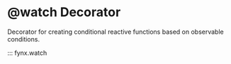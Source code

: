 # @watch Decorator

Decorator for creating conditional reactive functions based on observable conditions.

::: fynx.watch

